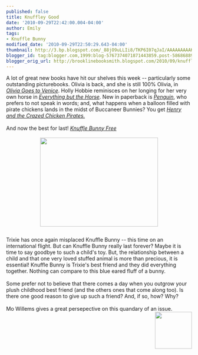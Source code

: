 ```yaml
---
published: false
title: Knuffley Good
date: '2010-09-29T22:42:00.004-04:00'
author: Emily
tags:
- Knuffle Bunny
modified_date: '2010-09-29T22:50:29.643-04:00'
thumbnail: http://3.bp.blogspot.com/_88jO9uLLIi8/TKP6I07qJaI/AAAAAAAAAKI/XnNjW8BfGXc/s72-c/Knuffle+Bunny+Free.jpg
blogger_id: tag:blogger.com,1999:blog-5767374071871443859.post-586868892004766112
blogger_orig_url: http://brooklinebooksmith.blogspot.com/2010/09/knuffley-good.html
---
```


A lot of great new books have hit our shelves this week -- particularly some outstanding picturebooks.  Olivia is back, and she is still 100% Olivia, in <a href="http://www.brooklinebooksmith-shop.com/book/9781416996743"><span style="font-style: italic;">Olivia Goes to Venice</span></a>.  Holly Hobbie reminisces on her longing for her very own horse in <a href="http://www.brooklinebooksmith-shop.com/book/9780316070195"><span style="font-style: italic;">Everything but the Horse</span></a>.  New in paperback is <a href="http://www.brooklinebooksmith-shop.com/book/9780763649722"><span style="font-style: italic;">Penguin</span></a>, who prefers to not speak in words; and, what happens when a balloon filled with pirate chickens lands in the midst of Buccaneer Bunnies?  You get <a href="http://www.brooklinebooksmith-shop.com/book/9780763649999"><span style="font-style: italic;">Henry and the Crazed Chicken Pirates.</span> </a><br /><br />And now the best for last!  <a href="http://www.brooklinebooksmith-shop.com/book/9780061929571"><span style="font-style: italic;">Knuffle Bunny Free</span></a><br /><br /><a href="http://3.bp.blogspot.com/_88jO9uLLIi8/TKP6I07qJaI/AAAAAAAAAKI/XnNjW8BfGXc/s1600/Knuffle+Bunny+Free.jpg"><img style="margin: 0px auto 10px; display: block; text-align: center; cursor: pointer; width: 320px; height: 241px;" src="http://3.bp.blogspot.com/_88jO9uLLIi8/TKP6I07qJaI/AAAAAAAAAKI/XnNjW8BfGXc/s320/Knuffle+Bunny+Free.jpg" alt="" id="BLOGGER_PHOTO_ID_5522532597641127330" border="0" /></a><br />Trixie has once again misplaced Knuffle Bunny -- this time on an international flight.  But can Knuffle Bunny really last forever?  Maybe it is time to say goodbye to such a child's toy.  But, the relationship between a child and that one very loved stuffed animal is more than precious, it is essential!  Knuffle Bunny is Trixie's best friend and they did everything together.  Nothing can compare to this blue eared fluff of a bunny.<br /><br />Some prefer not to believe that there comes a day when you outgrow your plush childhood best friend (and the others ones that come along too).  Is there one good reason to give up such a friend?  And, if so, how?  Why?<br /><br />Mo Willems gives a great persepective on this quandary of an issue.<a onblur="try {parent.deselectBloggerImageGracefully();} catch(e) {}" href="http://2.bp.blogspot.com/_88jO9uLLIi8/TKP6a36Fg7I/AAAAAAAAAKQ/QS3p6UEPZ38/s1600/knufflebunny1.jpg"><img style="margin: 0pt 0pt 10px 10px; float: right; cursor: pointer; width: 100px; height: 100px;" src="http://2.bp.blogspot.com/_88jO9uLLIi8/TKP6a36Fg7I/AAAAAAAAAKQ/QS3p6UEPZ38/s320/knufflebunny1.jpg" alt="" id="BLOGGER_PHOTO_ID_5522532907677483954" border="0" /></a>